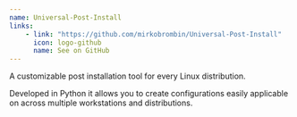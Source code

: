 ```yaml
---
name: Universal-Post-Install
links: 
    - link: "https://github.com/mirkobrombin/Universal-Post-Install"
      icon: logo-github
      name: See on GitHub
---
```

<p>A customizable post installation tool for every Linux distribution.</p>
<p>Developed in Python it allows you to create configurations easily applicable on
    across multiple workstations and distributions.
</p>